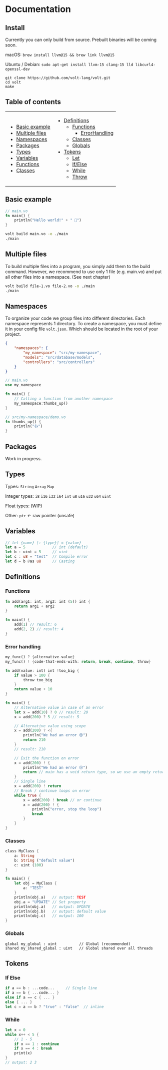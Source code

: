 
# Documentation

## Install

Currently you can only build from source. Prebuilt binaries will be coming soon.

macOS: `brew install llvm@15 && brew link llvm@15`

Ubuntu / Debian: `sudo apt-get install llvm-15 clang-15 lld libcurl4-openssl-dev`

```
git clone https://github.com/volt-lang/volt.git
cd volt
make
```

## Table of contents

<table>
<tr><td>

* [Basic example](#basic-example)
* [Multiple files](#multiple-files)
* [Namespaces](#namespaces)
* [Packages](#packages)
* [Types](#types)
* [Variables](#variables)
* [Functions](#functions)
* [Classes](#classes)

</td><td>

* [Definitions](#definitions)
    * [Functions](#functions)
        * [ErrorHandling](#error-handling)
    * [Classes](#classes)
    * [Globals](#globals)
* [Tokens](#tokens)
    * [Let](#variables)
    * [If/Else](#if-else)
    * [While](#while)
    * [Throw](#error-handling)

</td></tr>
</table>

## Basic example

```rust
// main.vo
fn main() {
    println("Hello world!" + " 🎉")
}
```

```sh
volt build main.vo -o ./main
./main
```

## Multiple files

To build multiple files into a program, you simply add them to the build command. However, we recommend to use only 1 file (e.g. main.vo) and put all other files into a namespace. (See next chapter)

```sh
volt build file-1.vo file-2.vo -o ./main
./main
```

## Namespaces

To organize your code we group files into different directories. Each namespace represents 1 directory. To create a namespace, you must define it in your config file `volt.json`. Which should be located in the root of your project.

```json
{
    "namespaces": {
        "my_namespace": "src/my-namespace",
        "models": "src/database/models",
        "controllers": "src/controllers"
    }
}
```

```rust
// main.vo
use my_namespace

fn main() {
    // Calling a function from another namespace
    my_namespace:thumbs_up()
}
```

```rust
// src/my-namespace/demo.vo
fn thumbs_up() {
    println("👍")
}
```

## Packages

Work in progress.

## Types

Types: `String` `Array` `Map`

Integer types: `i8` `i16` `i32` `i64` `int` `u8` `u16` `u32` `u64` `uint`

Float types: (WIP)

Other: `ptr` <- raw pointer (unsafe)

## Variables

```rust
// let {name} [: {type}] = {value}
let a = 5            // int (default)
let b : uint = 5     // uint
let c : u8 = "test"  // Compile error
let d = b @as u8     // Casting
```

## Definitions

### Functions

```rust
fn add(arg1: int, arg2: int (5)) int {
    return arg1 + arg2
}

fn main() {
    add(1) // result: 6
    add(2, 2) // result: 4
}
```

### Error handling

```rust
my_func() ? {alternative-value}
my_func() ! {code-that-ends-with: return, break, continue, throw}
```

```rust
fn add(value: int) int !too_big {
    if value > 100 {
        throw too_big
    }
    return value + 10
}

fn main() {
    // Alternative value in case of an error
    let x = add(10) ? 0 // result: 20
    x = add(200) ? 5 // result: 5

    // Alternative value using scope
    x = add(200) ? <{
        println("We had an error 😢")
        return 210
    }
    // result: 210

    // Exit the function on error
    x = add(200) ! {
        println("We had an error 😢")
        return // main has a void return type, so we use an empty return
    }
    // Single line
    x = add(200) ! return
    // Break / continue loops on error
    while true {
        x = add(200) ! break // or continue
        x = add(200) ! {
            println("error, stop the loop")
            break
        }
    }
}
```

### Classes

```rust
class MyClass {
    a: String
    b: String ("default value")
    c: uint (100)
}

fn main() {
    let obj = MyClass {
        a: "TEST"
    }
    println(obj.a)   // output: TEST
    obj.a = "UPDATE" // Set property
    println(obj.a)   // output: UPDATE
    println(obj.b)   // output: default value
    println(obj.c)   // output: 100
}
```

### Globals

```
global my_global : uint          // Global (recommended)
shared my_shared_global : uint   // Global shared over all threads
```


## Tokens

### If Else

```rust
if a == b : ...code...     // Single line
if a == b { ...code... }
else if a == c { ... }
else { ... }
let c = a == b ? "true" : "false"  // inline
```

### While

```rust
let x = 0
while x++ < 5 {
    // 1 - 5
    if x == 1 : continue
    if x == 4 : break
    print(x)
}
// output: 2 3
```
